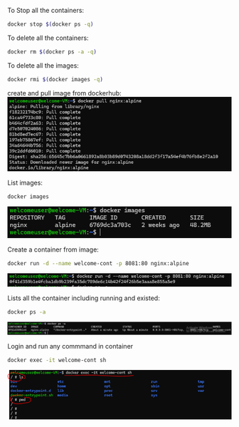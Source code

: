 To Stop all the containers: 
```bash
docker stop $(docker ps -q)
```
To delete all the containers: 
```bash
docker rm $(docker ps -a -q)
```
To delete all the images:
```bash
docker rmi $(docker images -q)
```
create and pull image from dockerhub:
![alt text](image-2.png)

List images:
```bash
docker images
```
![alt text](image-3.png)

Create a container from image:
```bash
docker run -d --name welcome-cont -p 8081:80 nginx:alpine 
```
![alt text](image-4.png)


Lists all the container including running and existed:
```bash
docker ps -a 
```

![alt text](image-5.png)


Login and run any commmand in container
```bash
docker exec -it welcome-cont sh 
```
![alt text](image-8.png)







